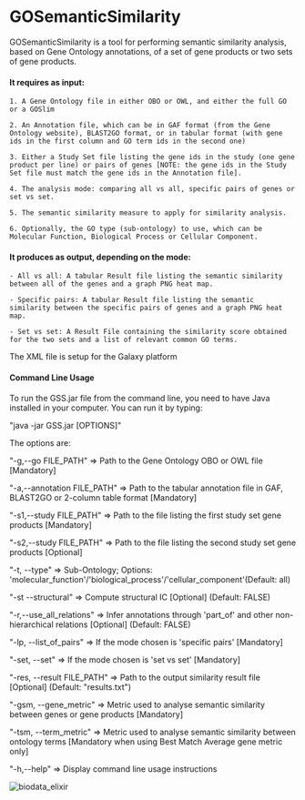 # GOSemanticSimilarity

GOSemanticSimilarity is a tool for performing semantic similarity analysis, based on Gene Ontology annotations, of a set of gene products or two sets of gene products.

#### It requires as input:

    1. A Gene Ontology file in either OBO or OWL, and either the full GO or a GOSlim

    2. An Annotation file, which can be in GAF format (from the Gene Ontology website), BLAST2GO format, or in tabular format (with gene ids in the first column and GO term ids in the second one)

    3. Either a Study Set file listing the gene ids in the study (one gene product per line) or pairs of genes [NOTE: the gene ids in the Study Set file must match the gene ids in the Annotation file].
    
    4. The analysis mode: comparing all vs all, specific pairs of genes or set vs set.

    5. The semantic similarity measure to apply for similarity analysis.

    6. Optionally, the GO type (sub-ontology) to use, which can be Molecular Function, Biological Process or Cellular Component.

#### It produces as output, depending on the mode:

    - All vs all: A tabular Result file listing the semantic similarity between all of the genes and a graph PNG heat map.
    
    - Specific pairs: A tabular Result file listing the semantic similarity between the specific pairs of genes and a graph PNG heat map.
    
    - Set vs set: A Result File containing the similarity score obtained for the two sets and a list of relevant common GO terms. 

The XML file is setup for the Galaxy platform

#### Command Line Usage

To run the GSS.jar file from the command line, you need to have Java installed in your computer. You can run it by typing:

"java -jar GSS.jar [OPTIONS]"

The options are:

"-g,--go FILE_PATH" => Path to the Gene Ontology OBO or OWL file [Mandatory]

"-a,--annotation FILE_PATH" => Path to the tabular annotation file in GAF, BLAST2GO or 2-column table format [Mandatory]

"-s1,--study FILE_PATH" => Path to the file listing the first study set gene products [Mandatory]

"-s2,--study FILE_PATH" => Path to the file listing the second study set gene products [Optional]

"-t, --type" => Sub-Ontology; Options: 'molecular_function'/'biological_process'/'cellular_component'(Default: all)

"-st --structural" => Compute structural IC [Optional] (Default: FALSE)

"-r,--use_all_relations" => Infer annotations through 'part_of' and other non-hierarchical relations [Optional] (Default: FALSE)

"-lp, --list_of_pairs" => If the mode chosen is 'specific pairs' [Mandatory]

"-set, --set" => If the mode chosen is 'set vs set' [Mandatory]

"-res, --result FILE_PATH" => Path to the output similarity result file [Optional] (Default: "results.txt")

"-gsm, --gene_metric" => Metric used to analyse semantic similarity between genes or gene products [Mandatory]

"-tsm, --term_metric" => Metric used to analyse semantic similarity between ontology terms [Mandatory when using Best Match Average gene metric only]

"-h,--help" => Display command line usage instructions

![biodata_elixir](https://user-images.githubusercontent.com/43668147/61229177-9d83dc00-a71f-11e9-89a7-43deae036411.png)
